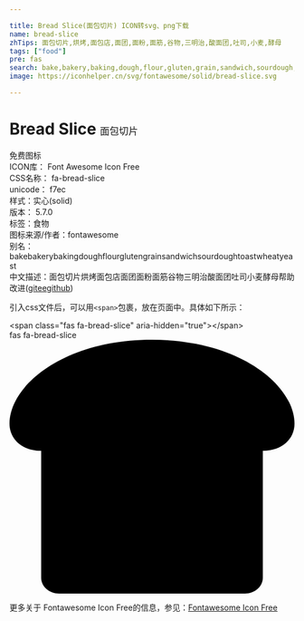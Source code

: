 ```yaml
---

title: Bread Slice(面包切片) ICON转svg、png下载
name: bread-slice
zhTips: 面包切片,烘烤,面包店,面团,面粉,面筋,谷物,三明治,酸面团,吐司,小麦,酵母
tags: ["food"]
pre: fas
search: bake,bakery,baking,dough,flour,gluten,grain,sandwich,sourdough,toast,wheat,yeast
image: https://iconhelper.cn/svg/fontawesome/solid/bread-slice.svg

---
```


# Bread Slice  <small style="font-size: 60%;font-weight: 100">面包切片</small>


<div class="detail-page">
<p>
<span><span class="badge-success badge">免费图标</span> </span>
<br/>
<span>
ICON库：
<span class="badge-secondary badge">Font Awesome Icon Free</span> 
</span>
<br/>
<span>
CSS名称：
<span class="badge-secondary badge">fa-bread-slice</span> 
</span>
<br/>
<span>
unicode：
<span class="badge-secondary badge">f7ec</span> 
<copy-btn content='f7ec' btn-title=""></copy-btn>
<copy-btn :content='String.fromCodePoint(parseInt("f7ec", 16))' btn-title="复制U"></copy-btn>
</span><br/><span>样式：<span class="badge-light badge">实心(solid)</span></span>
<br/>
<span>
版本：
<span class="badge-secondary badge">5.7.0</span> 
</span><br/><span>标签：<span class="badge-light badge"><router-link to="/tags/food.html">食物</router-link></span></span>
<br/>
<span>图标来源/作者：<span class="badge-light badge">fontawesome</span></span> 
<br/>
<span>别名：<span class="badge-light badge">bake</span><span class="badge-light badge">bakery</span><span class="badge-light badge">baking</span><span class="badge-light badge">dough</span><span class="badge-light badge">flour</span><span class="badge-light badge">gluten</span><span class="badge-light badge">grain</span><span class="badge-light badge">sandwich</span><span class="badge-light badge">sourdough</span><span class="badge-light badge">toast</span><span class="badge-light badge">wheat</span><span class="badge-light badge">yeast</span></span><br/><span class="zh-detail">中文描述：<span class="badge-primary badge">面包切片</span><span class="badge-primary badge">烘烤</span><span class="badge-primary badge">面包店</span><span class="badge-primary badge">面团</span><span class="badge-primary badge">面粉</span><span class="badge-primary badge">面筋</span><span class="badge-primary badge">谷物</span><span class="badge-primary badge">三明治</span><span class="badge-primary badge">酸面团</span><span class="badge-primary badge">吐司</span><span class="badge-primary badge">小麦</span><span class="badge-primary badge">酵母</span><span class="help-link"><span>帮助改进</span>(<a href="https://gitee.com/liuwave/icon-helper/edit/master/json/fontawesome/solid/bread-slice.json" target="_blank" rel="noopener noreferrer">gitee</a><a href="https://github.com/liuwave/icon-helper/edit/master/json/fontawesome/solid/bread-slice.json" target="_blank" rel="noopener noreferrer">github</a></span>)</span><br/>
</p>
</div>
<div class="alert alert-dark">
  <i class="fas fa-bread-slice fa-xs"></i>
  <i class="fas fa-bread-slice fa-sm"></i>
  <i class="fas fa-bread-slice fa-lg"></i>
  <i class="fas fa-bread-slice fa-2x"></i>
  <i class="fas fa-bread-slice fa-3x"></i>
  <i class="fas fa-bread-slice fa-5x"></i>
  <i class="fas fa-bread-slice fa-7x"></i>
</div>
<div>
  <p>引入css文件后，可以用<code>&lt;span&gt;</code>包裹，放在页面中。具体如下所示：    
  </p>
  <div class="alert alert-primary" style="font-size: 14px">
    &lt;span class="fas fa-bread-slice" aria-hidden="true"&gt;&lt;/span&gt;
    <copy-btn content='<span class="fas fa-bread-slice" aria-hidden="true"></span>'></copy-btn>
  </div>
  <div class="alert alert-secondary">
    <i class="fas fa-bread-slice"
    style="font-size: 24px"
    aria-hidden="true"></i> fas fa-bread-slice
    <copy-btn content="fas fa-bread-slice" btn-title="复制图标名称"></copy-btn>
  </div>
</div>
<div id="svg" class="svg-wrap">
<svg xmlns="http://www.w3.org/2000/svg" viewBox="0 0 576 512"><path d="M288 0C108 0 0 93.4 0 169.14 0 199.44 24.24 224 64 224v256c0 17.67 16.12 32 36 32h376c19.88 0 36-14.33 36-32V224c39.76 0 64-24.56 64-54.86C576 93.4 468 0 288 0z"/></svg>
</div>
<detail full-name='fa-bread-slice'></detail>

<Vssue title="关于“Bread Slice”的评论" />
    
<div><p>更多关于  Fontawesome Icon Free的信息，参见：<a target="_blank" href="https://iconhelper.cn/fontawesome.html">Fontawesome Icon Free</a>
</p></div>
